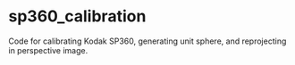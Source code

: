 # sp360_calibration
Code for calibrating Kodak SP360, generating unit sphere, and reprojecting in perspective image.
